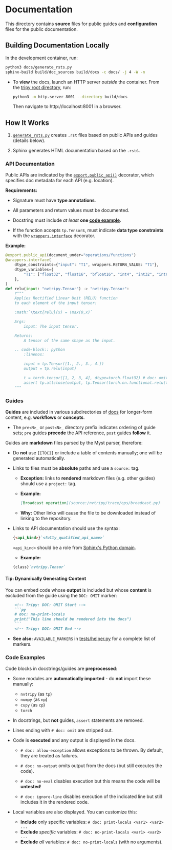 # Documentation

This directory contains **source** files for public guides and **configuration**
files for the public documentation.


## Building Documentation Locally

In the development container, run:

```bash
python3 docs/generate_rsts.py
sphinx-build build/doc_sources build/docs -c docs/ -j 4 -W -n
```

- To **view** the docs, launch an HTTP server *outside* the container.
    From the [tripy root directory](../), run:

    ```bash
    python3 -m http.server 8001 --directory build/docs
    ```

    Then navigate to http://localhost:8001 in a browser.


## How It Works

1. [`generate_rsts.py`](./generate_rsts.py) creates `.rst` files based on public APIs
    and guides (details below).

2. Sphinx generates HTML documentation based on the `.rst`s.


### API Documentation

Public APIs are indicated by the [`export.public_api()`](../nvtripy/export.py) decorator,
which specifies doc metadata for each API (e.g. location).

**Requirements:**

- Signature must have **type annotations**.

- All parameters and return values must be documented.

- Docstring must include *at least* **one [code example](#code-examples)**.

- If the function accepts `tp.Tensor`s, must indicate **data type constraints**
    with the [`wrappers.interface`](../nvtripy/frontend/wrappers.py) decorator.

**Example:**

```py
@export.public_api(document_under="operations/functions")
@wrappers.interface(
    dtype_constraints={"input": "T1", wrappers.RETURN_VALUE: "T1"},
    dtype_variables={
        "T1": ["float32", "float16", "bfloat16", "int4", "int32", "int64", "bool", "int8"],
    },
)
def relu(input: "nvtripy.Tensor") -> "nvtripy.Tensor":
    r"""
    Applies Rectified Linear Unit (RELU) function
    to each element of the input tensor:

    :math:`\text{relu}(x) = \max(0,x)`

    Args:
        input: The input tensor.

    Returns:
        A tensor of the same shape as the input.

    .. code-block:: python
        :linenos:

        input = tp.Tensor([1., 2., 3., 4.])
        output = tp.relu(input)

        t = torch.tensor([1, 2, 3, 4], dtype=torch.float32) # doc: omit
        assert tp.allclose(output, tp.Tensor(torch.nn.functional.relu(t)))
    """
```


### Guides

**Guides** are included in various subdirectories of [docs](.) for longer-form
content, e.g. **workflows** or **concepts**.

- The `pre<N>_` or `post<N>_` directory prefix indicates ordering of guide sets;
    `pre` guides **precede** the API reference, `post` guides **follow** it.

Guides are **markdown** files parsed by the Myst parser, therefore:

- Do **not** use `[[TOC]]` or include a table of contents manually; one will be generated automatically.

- Links to files must be **absolute** paths and use a `source:` tag.

    - **Exception:** links to **rendered** markdown files (e.g. other guides) should use a `project:` tag.

    - **Example:**

        ```md
        [Broadcast operation](source:/nvtripy/trace/ops/broadcast.py)
        ```

    - **Why:** Other links will cause the file to be downloaded instead of linking to the repository.

- Links to API documentation should use the syntax:

    ```md
    {<api_kind>}`<fully_qualified_api_name>`
    ```

    `<api_kind>` should be a role from
    [Sphinx's Python domain](https://www.sphinx-doc.org/en/master/usage/domains/python.html).

    - **Example:**

    ```md
    {class}`nvtripy.Tensor`
    ```

#### Tip: Dynamically Generating Content

You can embed code whose **output** is included but whose **content** is excluded from the guide
using the `DOC: OMIT` marker:

```md
    <!-- Tripy: DOC: OMIT Start -->
    ```py
    # doc: no-print-locals
    print("This line should be rendered into the docs")
    ```
    <!-- Tripy: DOC: OMIT End -->
```

- **See also:** `AVAILABLE_MARKERS` in [tests/helper.py](../tests/helper.py) for a complete list of markers.


### Code Examples

Code blocks in docstrings/guides are **preprocessed**:

- Some modules are **automatically imported** - do **not** import these manually:
    - `nvtripy` (as `tp`)
    - `numpy` (as `np`)
    - `cupy` (as `cp`)
    - `torch`

- In docstrings, but **not** guides, `assert` statements are removed.

- Lines ending with `# doc: omit` are stripped out.

- Code is **executed** and any output is displayed in the docs.

    - `# doc: allow-exception` allows exceptions to be thrown. By default, they are treated as failures.

    - `# doc: no-output` omits output from the docs (but still executes the code).

    - `# doc: no-eval` disables execution but this means the code will be **untested**!

    - `# doc: ignore-line` disables execution of the indicated line but still includes it in the rendered code.

- Local variables are also displayed. You can customize this:

    - **Include** only specific variables: `# doc: print-locals <var1> <var2> ...`
    - **Exclude** *specific* variables: `# doc: no-print-locals <var1> <var2> ...`
    - **Exclude** *all* variables: `# doc: no-print-locals` (with no arguments).

